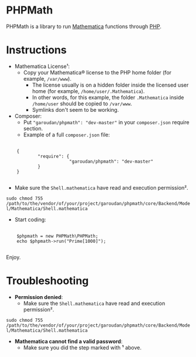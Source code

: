 PHPMath
=======

PHPMath is a library to run [Mathematica][1] functions through [PHP][2].

Instructions
============

- Mathematica License¹:
    - Copy your Mathematica® license to the PHP home folder (for example, 
        `/var/www`).
        - The license usually is on a hidden folder inside the licensed user
            home (for example, `/home/user/.Mathematica`).
        - In other words, for this example, the folder `.Mathematica` inside 
            `/home/user` should be copied to `/var/www`.
        - Symlinks don't seem to be working.
- Composer:
    - Put `"garoudan/phpmath": "dev-master"` in your `composer.json` require section.
    - Example of a full `composer.json` file:
<pre>
    <code>
    {
            "require": {
                        "garoudan/phpmath": "dev-master"
            }
    }
    </code>
</pre>
- Make sure the `Shell.mathematica` have read and execution permission².

`sudo chmod 755 /path/to/the/vendor/of/your/project/garoudan/phpmath/core/Backend/Model/Mathematica/Shell.mathematica`
- Start coding:
<pre>
    <code>
    $phpmath = new PHPMath\PHPMath;
    echo $phpmath->run("Prime[1000]");
    </code>
</pre>
Enjoy.

Troubleshooting
===============

- **Permission denied**:
    - Make sure the `Shell.mathematica` have read and execution permission².

`sudo chmod 755 /path/to/the/vendor/of/your/project/garoudan/phpmath/core/Backend/Model/Mathematica/Shell.mathematica`
- **Mathematica cannot find a valid password**:
    - Make sure you did the step marked with **¹** above.

[1]: http://www.wolfram.com/mathematica/
[2]: http://php.net/
